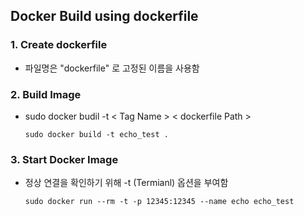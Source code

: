 ## Docker Build using dockerfile

### 1. Create dockerfile
* 파일명은 "dockerfile" 로 고정된 이름을 사용함

### 2. Build Image
* sudo docker budil -t < Tag Name > < dockerfile Path >
    ```
    sudo docker build -t echo_test .
    ```

### 3. Start Docker Image
* 정상 연결을 확인하기 위해 -t (Termianl) 옵션을 부여함
    ```
    sudo docker run --rm -t -p 12345:12345 --name echo echo_test
    ```